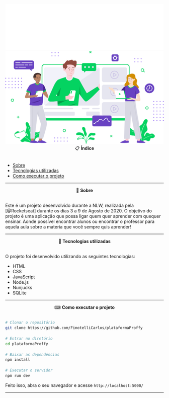 <br>

<div align="center">
  <img src="public/images/logo.svg" />
</div>

<div align="center">
  <img src="public/images/landing.svg" />
</div>

<div align="center">
  📋 <strong>Índice</strong>
</div>
<br>

- [Sobre](#-Sobre)
- [Tecnologias utilizadas](#-Tecnologias-utilizadas)
- [Como executar o projeto](#-Como-executar-o-projeto)

---

<div align="center">
  📖 <strong>Sobre</strong>
</div>
<br>

Este é um projeto desenvolvido durante a NLW, realizada pela [@Rocketseat] durante os dias 3 a 9 de Agosto de 2020.
O objetivo do projeto é uma aplicação que possa ligar quem quer aprender com quequer ensinar. 
Aonde possível encontrar alunos ou encontrar o professor para aquela aula sobre a materia que você sempre quis aprender!

--- 

<div align="center">
  🚀 <strong>Tecnologias utilizadas</strong>
</div>
<br>

O projeto foi desenvolvido utilizando as seguintes tecnologias:

- HTML
- CSS
- JavaScript
- Node.js 
- Nunjucks 
- SQLite 

--- 

<div align="center">
  ⌨ <strong>Como executar o projeto</strong>
</div>
<br>

```bash
# Clonar o repositório
git clone https://github.com/FinotelliCarlos/plataformaProffy

# Entrar no diretório
cd plataformaProffy

# Baixar as dependências
npm install

# Executar o servidor
npm run dev
```

Feito isso, abra o seu navegador e acesse `http://localhost:5000/`

---
